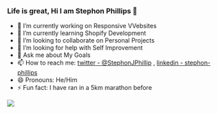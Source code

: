 ### Life is great, Hi I am Stephon Phillips 👋

- 🔭 I’m currently working on Responsive VVebsites
- 🌱 I’m currently learning Shopify Development
- 👯 I’m looking to collaborate on Personal Projects
- 🤔 I’m looking for help with Self Improvement
- 💬 Ask me about My Goals
- 📫 How to reach me: [twitter - @StephonJPhillip](https://twitter.com/StephonJPhillip) , [linkedin - stephon-phillips](https://www.linkedin.com/in/stephon-phillips/)
- 😄 Pronouns: He/Him
- ⚡ Fun fact: I have ran in a 5km marathon before

<img src = "https://github-readme-stats.vercel.app/api?username=king-awsomeness&&show_icons=true&title_color=ffffff&icon_color=bb2acg&text_color=daf7dc&bg_color=151515">

